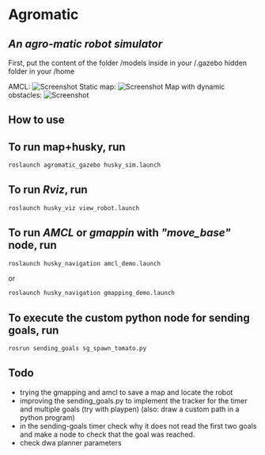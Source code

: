# Agromatic

## _An agro-matic robot simulator_

First, put the content of the folder /models inside in your /.gazebo hidden folder in your /home

AMCL:
![Screenshot](imgs/amcl.png)
Static map:
![Screenshot](imgs/gazebostatic.png)
Map with dynamic obstacles:
![Screenshot](imgs/rvizdynamic.png)

How to use
-

To run map+husky, run
-

```sh
roslaunch agromatic_gazebo husky_sim.launch
```

To run _Rviz_, run
-

```sh
roslaunch husky_viz view_robot.launch
```

To run _AMCL_ or _gmappin_ with _"move_base"_ node, run
-

```sh
roslaunch husky_navigation amcl_demo.launch
```

or

```sh
roslaunch husky_navigation gmapping_demo.launch
```

To execute the custom python node for sending goals, run
-

```sh
rosrun sending_goals sg_spawn_tomato.py
```

## Todo

- trying the gmapping and amcl to save a map and locate the robot
- improving the sending_goals.py to implement the tracker for the timer and multiple goals (try with playpen)
(also: draw a custom path in a python program)
- in the sending-goals timer check why it does not read the first two goals and make a node to check that the goal was reached.
- check dwa planner parameters

